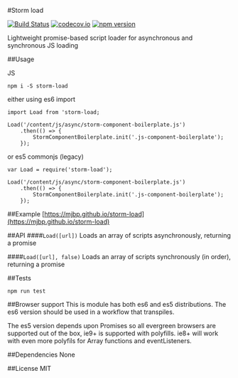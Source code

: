 #Storm load

[![Build Status](https://travis-ci.org/mjbp/storm-load.svg?branch=master)](https://travis-ci.org/mjbp/storm-load)
[![codecov.io](http://codecov.io/github/mjbp/storm-load/coverage.svg?branch=master)](http://codecov.io/github/mjbp/storm-load?branch=master)
[![npm version](https://badge.fury.io/js/storm-load.svg)](https://badge.fury.io/js/storm-load)

Lightweight promise-based script loader for asynchronous and synchronous JS loading

##Usage

JS
```
npm i -S storm-load
```
either using es6 import
```
import Load from 'storm-load;

Load('/content/js/async/storm-component-boilerplate.js')
    .then(() => {
        StormComponentBoilerplate.init('.js-component-boilerplate');
    });
```
or es5 commonjs (legacy)
```
var Load = require('storm-load');

Load('/content/js/async/storm-component-boilerplate.js')
    .then(() => {
        StormComponentBoilerplate.init('.js-component-boilerplate');
    });
```


##Example
[https://mjbp.github.io/storm-load](https://mjbp.github.io/storm-load)


##API
####`Load([url])`
Loads an array of scripts asynchronously, returning a promise

####`Load([url], false)`
Loads an array of scripts synchronously (in order), returning a promise

##Tests
```
npm run test
```

##Browser support
This is module has both es6 and es5 distributions. The es6 version should be used in a workflow that transpiles.

The es5 version depends upon Promises so all evergreen browsers are supported out of the box, ie9+ is supported with polyfills. ie8+ will work with even more polyfils for Array functions and eventListeners.

##Dependencies
None

##License
MIT